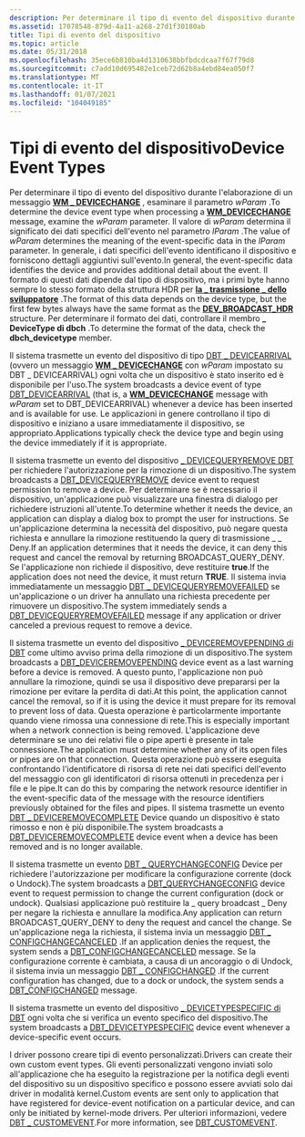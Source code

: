 ```yaml
---
description: Per determinare il tipo di evento del dispositivo durante l'elaborazione di un \_ messaggio WM DEVICECHANGE, esaminare il parametro wParam.
ms.assetid: 17078548-879d-4a11-a268-27d1f30180ab
title: Tipi di evento del dispositivo
ms.topic: article
ms.date: 05/31/2018
ms.openlocfilehash: 35ece6b810ba4d1310638bbfbdcdcaa7f67f79d8
ms.sourcegitcommit: c7add10d695482e1ceb72d62b8a4ebd84ea050f7
ms.translationtype: MT
ms.contentlocale: it-IT
ms.lasthandoff: 01/07/2021
ms.locfileid: "104049185"
---
```

# <a name="device-event-types"></a><span data-ttu-id="fcfb8-103">Tipi di evento del dispositivo</span><span class="sxs-lookup"><span data-stu-id="fcfb8-103">Device Event Types</span></span>

<span data-ttu-id="fcfb8-104">Per determinare il tipo di evento del dispositivo durante l'elaborazione di un messaggio [**WM \_ DEVICECHANGE**](wm-devicechange.md) , esaminare il parametro *wParam* .</span><span class="sxs-lookup"><span data-stu-id="fcfb8-104">To determine the device event type when processing a [**WM\_DEVICECHANGE**](wm-devicechange.md) message, examine the *wParam* parameter.</span></span> <span data-ttu-id="fcfb8-105">Il valore di *wParam* determina il significato dei dati specifici dell'evento nel parametro *lParam* .</span><span class="sxs-lookup"><span data-stu-id="fcfb8-105">The value of *wParam* determines the meaning of the event-specific data in the *lParam* parameter.</span></span> <span data-ttu-id="fcfb8-106">In generale, i dati specifici dell'evento identificano il dispositivo e forniscono dettagli aggiuntivi sull'evento.</span><span class="sxs-lookup"><span data-stu-id="fcfb8-106">In general, the event-specific data identifies the device and provides additional detail about the event.</span></span> <span data-ttu-id="fcfb8-107">Il formato di questi dati dipende dal tipo di dispositivo, ma i primi byte hanno sempre lo stesso formato della struttura HDR per [**la \_ trasmissione \_ dello sviluppatore**](/windows/desktop/api/Dbt/ns-dbt-dev_broadcast_hdr) .</span><span class="sxs-lookup"><span data-stu-id="fcfb8-107">The format of this data depends on the device type, but the first few bytes always have the same format as the [**DEV\_BROADCAST\_HDR**](/windows/desktop/api/Dbt/ns-dbt-dev_broadcast_hdr) structure.</span></span> <span data-ttu-id="fcfb8-108">Per determinare il formato dei dati, controllare il membro **\_ DeviceType di dbch** .</span><span class="sxs-lookup"><span data-stu-id="fcfb8-108">To determine the format of the data, check the **dbch\_devicetype** member.</span></span>

<span data-ttu-id="fcfb8-109">Il sistema trasmette un evento del dispositivo di tipo [DBT \_ DEVICEARRIVAL](dbt-devicearrival.md) (ovvero un messaggio [**WM \_ DEVICECHANGE**](wm-devicechange.md) con *wParam* impostato su DBT \_ DEVICEARRIVAL) ogni volta che un dispositivo è stato inserito ed è disponibile per l'uso.</span><span class="sxs-lookup"><span data-stu-id="fcfb8-109">The system broadcasts a device event of type [DBT\_DEVICEARRIVAL](dbt-devicearrival.md) (that is, a [**WM\_DEVICECHANGE**](wm-devicechange.md) message with *wParam* set to DBT\_DEVICEARRIVAL) whenever a device has been inserted and is available for use.</span></span> <span data-ttu-id="fcfb8-110">Le applicazioni in genere controllano il tipo di dispositivo e iniziano a usare immediatamente il dispositivo, se appropriato.</span><span class="sxs-lookup"><span data-stu-id="fcfb8-110">Applications typically check the device type and begin using the device immediately if it is appropriate.</span></span>

<span data-ttu-id="fcfb8-111">Il sistema trasmette un evento del dispositivo [ \_ DEVICEQUERYREMOVE DBT](dbt-devicequeryremove.md) per richiedere l'autorizzazione per la rimozione di un dispositivo.</span><span class="sxs-lookup"><span data-stu-id="fcfb8-111">The system broadcasts a [DBT\_DEVICEQUERYREMOVE](dbt-devicequeryremove.md) device event to request permission to remove a device.</span></span> <span data-ttu-id="fcfb8-112">Per determinare se è necessario il dispositivo, un'applicazione può visualizzare una finestra di dialogo per richiedere istruzioni all'utente.</span><span class="sxs-lookup"><span data-stu-id="fcfb8-112">To determine whether it needs the device, an application can display a dialog box to prompt the user for instructions.</span></span> <span data-ttu-id="fcfb8-113">Se un'applicazione determina la necessità del dispositivo, può negare questa richiesta e annullare la rimozione restituendo la query di trasmissione \_ \_ Deny.</span><span class="sxs-lookup"><span data-stu-id="fcfb8-113">If an application determines that it needs the device, it can deny this request and cancel the removal by returning BROADCAST\_QUERY\_DENY.</span></span> <span data-ttu-id="fcfb8-114">Se l'applicazione non richiede il dispositivo, deve restituire **true**.</span><span class="sxs-lookup"><span data-stu-id="fcfb8-114">If the application does not need the device, it must return **TRUE**.</span></span> <span data-ttu-id="fcfb8-115">Il sistema invia immediatamente un messaggio [DBT \_ DEVICEQUERYREMOVEFAILED](dbt-devicequeryremovefailed.md) se un'applicazione o un driver ha annullato una richiesta precedente per rimuovere un dispositivo.</span><span class="sxs-lookup"><span data-stu-id="fcfb8-115">The system immediately sends a [DBT\_DEVICEQUERYREMOVEFAILED](dbt-devicequeryremovefailed.md) message if any application or driver canceled a previous request to remove a device.</span></span>

<span data-ttu-id="fcfb8-116">Il sistema trasmette un evento del dispositivo [ \_ DEVICEREMOVEPENDING di DBT](dbt-deviceremovepending.md) come ultimo avviso prima della rimozione di un dispositivo.</span><span class="sxs-lookup"><span data-stu-id="fcfb8-116">The system broadcasts a [DBT\_DEVICEREMOVEPENDING](dbt-deviceremovepending.md) device event as a last warning before a device is removed.</span></span> <span data-ttu-id="fcfb8-117">A questo punto, l'applicazione non può annullare la rimozione, quindi se usa il dispositivo deve prepararsi per la rimozione per evitare la perdita di dati.</span><span class="sxs-lookup"><span data-stu-id="fcfb8-117">At this point, the application cannot cancel the removal, so if it is using the device it must prepare for its removal to prevent loss of data.</span></span> <span data-ttu-id="fcfb8-118">Questa operazione è particolarmente importante quando viene rimossa una connessione di rete.</span><span class="sxs-lookup"><span data-stu-id="fcfb8-118">This is especially important when a network connection is being removed.</span></span> <span data-ttu-id="fcfb8-119">L'applicazione deve determinare se uno dei relativi file o pipe aperti è presente in tale connessione.</span><span class="sxs-lookup"><span data-stu-id="fcfb8-119">The application must determine whether any of its open files or pipes are on that connection.</span></span> <span data-ttu-id="fcfb8-120">Questa operazione può essere eseguita confrontando l'identificatore di risorsa di rete nei dati specifici dell'evento del messaggio con gli identificatori di risorsa ottenuti in precedenza per i file e le pipe.</span><span class="sxs-lookup"><span data-stu-id="fcfb8-120">It can do this by comparing the network resource identifier in the event-specific data of the message with the resource identifiers previously obtained for the files and pipes.</span></span> <span data-ttu-id="fcfb8-121">Il sistema trasmette un evento [DBT \_ DEVICEREMOVECOMPLETE](dbt-deviceremovecomplete.md) Device quando un dispositivo è stato rimosso e non è più disponibile.</span><span class="sxs-lookup"><span data-stu-id="fcfb8-121">The system broadcasts a [DBT\_DEVICEREMOVECOMPLETE](dbt-deviceremovecomplete.md) device event when a device has been removed and is no longer available.</span></span>

<span data-ttu-id="fcfb8-122">Il sistema trasmette un evento [DBT \_ QUERYCHANGECONFIG](dbt-querychangeconfig.md) Device per richiedere l'autorizzazione per modificare la configurazione corrente (dock o Undock).</span><span class="sxs-lookup"><span data-stu-id="fcfb8-122">The system broadcasts a [DBT\_QUERYCHANGECONFIG](dbt-querychangeconfig.md) device event to request permission to change the current configuration (dock or undock).</span></span> <span data-ttu-id="fcfb8-123">Qualsiasi applicazione può restituire la \_ query broadcast \_ Deny per negare la richiesta e annullare la modifica.</span><span class="sxs-lookup"><span data-stu-id="fcfb8-123">Any application can return BROADCAST\_QUERY\_DENY to deny the request and cancel the change.</span></span> <span data-ttu-id="fcfb8-124">Se un'applicazione nega la richiesta, il sistema invia un messaggio [DBT \_ CONFIGCHANGECANCELED](dbt-configchangecanceled.md) .</span><span class="sxs-lookup"><span data-stu-id="fcfb8-124">If an application denies the request, the system sends a [DBT\_CONFIGCHANGECANCELED](dbt-configchangecanceled.md) message.</span></span> <span data-ttu-id="fcfb8-125">Se la configurazione corrente è cambiata, a causa di un ancoraggio o di Undock, il sistema invia un messaggio [DBT \_ CONFIGCHANGED](dbt-configchanged.md) .</span><span class="sxs-lookup"><span data-stu-id="fcfb8-125">If the current configuration has changed, due to a dock or undock, the system sends a [DBT\_CONFIGCHANGED](dbt-configchanged.md) message.</span></span>

<span data-ttu-id="fcfb8-126">Il sistema trasmette un evento del dispositivo [ \_ DEVICETYPESPECIFIC di DBT](dbt-devicetypespecific.md) ogni volta che si verifica un evento specifico del dispositivo.</span><span class="sxs-lookup"><span data-stu-id="fcfb8-126">The system broadcasts a [DBT\_DEVICETYPESPECIFIC](dbt-devicetypespecific.md) device event whenever a device-specific event occurs.</span></span>

<span data-ttu-id="fcfb8-127">I driver possono creare tipi di evento personalizzati.</span><span class="sxs-lookup"><span data-stu-id="fcfb8-127">Drivers can create their own custom event types.</span></span> <span data-ttu-id="fcfb8-128">Gli eventi personalizzati vengono inviati solo all'applicazione che ha eseguito la registrazione per la notifica degli eventi del dispositivo su un dispositivo specifico e possono essere avviati solo dai driver in modalità kernel.</span><span class="sxs-lookup"><span data-stu-id="fcfb8-128">Custom events are sent only to application that have registered for device-event notification on a particular device, and can only be initiated by kernel-mode drivers.</span></span> <span data-ttu-id="fcfb8-129">Per ulteriori informazioni, vedere [DBT \_ CUSTOMEVENT](dbt-customevent.md).</span><span class="sxs-lookup"><span data-stu-id="fcfb8-129">For more information, see [DBT\_CUSTOMEVENT](dbt-customevent.md).</span></span>

 

 



